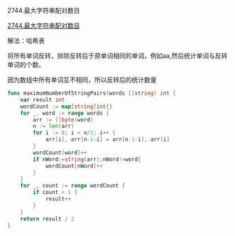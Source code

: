 2744.最大字符串配对数目

[2744.最大字符串配对数目](https://leetcode.cn/problems/find-maximum-number-of-string-pairs/)



解法：哈希表



将所有单词反转，排除反转后于原单词相同的单词，例如aa,然后统计单词与反转单词的个数。

因为数组中所有单词互不相同，所以反转后的统计数量



```go
func maximumNumberOfStringPairs(words []string) int {
	var result int
	wordCount := map[string]int{}
	for _, word := range words {
		arr := []byte(word)
		n := len(arr)
		for i := 0; i < n/2; i++ {
			arr[i], arr[n-1-i] = arr[n-1-i], arr[i]
		}
		wordCount[word]++
		if nWord:=string(arr);nWord!=word{
			wordCount[nWord]++
		}
	}
	for _, count := range wordCount {
		if count > 1 {
			result++
		}
	}
	return result / 2
}
```


